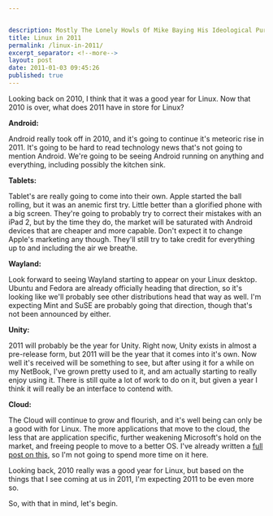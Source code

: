 ```yaml
---


description: Mostly The Lonely Howls Of Mike Baying His Ideological Purity At The Moon
title: Linux in 2011
permalink: /linux-in-2011/
excerpt_separator: <!--more-->
layout: post
date: 2011-01-03 09:45:26
published: true
---
```



Looking back on 2010, I think that it was a good year for Linux. Now that 2010 is over, what does 2011 have in store for Linux?

**Android:**

Android really took off in 2010, and it's going to continue it's meteoric rise in 2011. It's going to be hard to read technology news that's not going to mention Android. We're going to be seeing Android running on anything and everything, including possibly the kitchen sink.

**Tablets:**

Tablet's are really going to come into their own. Apple started the ball rolling, but it was an anemic first try. Little better than a glorified phone with a big screen. They're going to probably try to correct their mistakes with an iPad 2, but by the time they do, the market will be saturated with Android devices that are cheaper and more capable. Don't expect it to change Apple's marketing any though. They'll still try to take credit for everything up to and including the air we breathe.

**Wayland:**

Look forward to seeing Wayland starting to appear on your Linux desktop. Ubuntu and Fedora are already officially heading that direction, so it's looking like we'll probably see other distributions head that way as well. I'm expecting Mint and SuSE are probably going that direction, though that's not been announced by either.

**Unity:**

2011 will probably be the year for Unity. Right now, Unity exists in almost a pre-release form, but 2011 will be the year that it comes into it's own. Now well it's received will be something to see, but after using it for a while on my NetBook, I've grown pretty used to it, and am actually starting to really enjoy using it. There is still quite a lot of work to do on it, but given a year I think it will really be an interface to contend with.

**Cloud:**

The Cloud will continue to grow and flourish, and it's well being can only be a good with for Linux. The more applications that move to the cloud, the less that are application specific, further weakening Microsoft's hold on the market, and freeing people to move to a better OS. I've already written a [full post on this](http://linuxrants.com/?p=1421), so I'm not going to spend more time on it here.

Looking back, 2010 really was a good year for Linux, but based on the things that I see coming at us in 2011, I'm expecting 2011 to be even more so.

So, with that in mind, let's begin.
